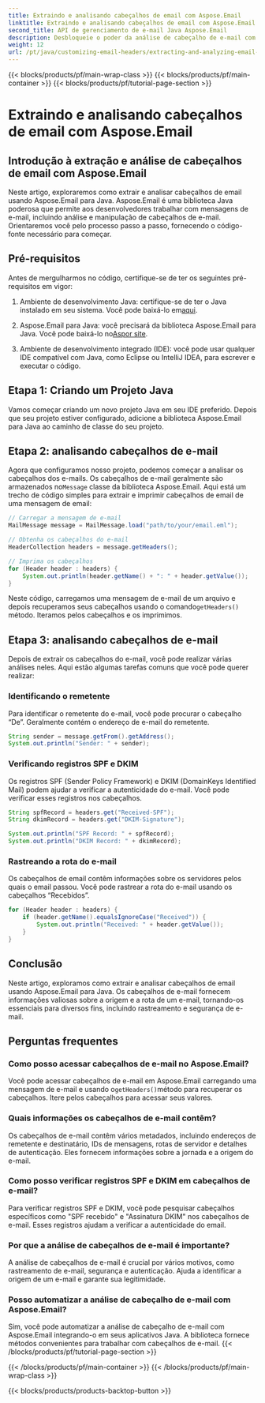 ```yaml
---
title: Extraindo e analisando cabeçalhos de email com Aspose.Email
linktitle: Extraindo e analisando cabeçalhos de email com Aspose.Email
second_title: API de gerenciamento de e-mail Java Aspose.Email
description: Desbloqueie o poder da análise de cabeçalho de e-mail com Aspose.Email para Java. Aprenda como extrair e analisar cabeçalhos de e-mail para rastreamento e segurança aprimorados de e-mail.
weight: 12
url: /pt/java/customizing-email-headers/extracting-and-analyzing-email-headers/
---
```


{{< blocks/products/pf/main-wrap-class >}}
{{< blocks/products/pf/main-container >}}
{{< blocks/products/pf/tutorial-page-section >}}

# Extraindo e analisando cabeçalhos de email com Aspose.Email


## Introdução à extração e análise de cabeçalhos de email com Aspose.Email

Neste artigo, exploraremos como extrair e analisar cabeçalhos de email usando Aspose.Email para Java. Aspose.Email é uma biblioteca Java poderosa que permite aos desenvolvedores trabalhar com mensagens de e-mail, incluindo análise e manipulação de cabeçalhos de e-mail. Orientaremos você pelo processo passo a passo, fornecendo o código-fonte necessário para começar.

## Pré-requisitos

Antes de mergulharmos no código, certifique-se de ter os seguintes pré-requisitos em vigor:

1.  Ambiente de desenvolvimento Java: certifique-se de ter o Java instalado em seu sistema. Você pode baixá-lo em[aqui](https://www.oracle.com/java/technologies/javase-downloads.html).

2.  Aspose.Email para Java: você precisará da biblioteca Aspose.Email para Java. Você pode baixá-lo no[Aspor site](https://releases.aspose.com/email/java/).

3. Ambiente de desenvolvimento integrado (IDE): você pode usar qualquer IDE compatível com Java, como Eclipse ou IntelliJ IDEA, para escrever e executar o código.

## Etapa 1: Criando um Projeto Java

Vamos começar criando um novo projeto Java em seu IDE preferido. Depois que seu projeto estiver configurado, adicione a biblioteca Aspose.Email para Java ao caminho de classe do seu projeto.

## Etapa 2: analisando cabeçalhos de e-mail

 Agora que configuramos nosso projeto, podemos começar a analisar os cabeçalhos dos e-mails. Os cabeçalhos de e-mail geralmente são armazenados no`Message` classe da biblioteca Aspose.Email. Aqui está um trecho de código simples para extrair e imprimir cabeçalhos de email de uma mensagem de email:

```java
// Carregar a mensagem de e-mail
MailMessage message = MailMessage.load("path/to/your/email.eml");

// Obtenha os cabeçalhos do e-mail
HeaderCollection headers = message.getHeaders();

// Imprima os cabeçalhos
for (Header header : headers) {
    System.out.println(header.getName() + ": " + header.getValue());
}
```

 Neste código, carregamos uma mensagem de e-mail de um arquivo e depois recuperamos seus cabeçalhos usando o comando`getHeaders()` método. Iteramos pelos cabeçalhos e os imprimimos.

## Etapa 3: analisando cabeçalhos de e-mail

Depois de extrair os cabeçalhos do e-mail, você pode realizar várias análises neles. Aqui estão algumas tarefas comuns que você pode querer realizar:

### Identificando o remetente

Para identificar o remetente do e-mail, você pode procurar o cabeçalho “De”. Geralmente contém o endereço de e-mail do remetente.

```java
String sender = message.getFrom().getAddress();
System.out.println("Sender: " + sender);
```

### Verificando registros SPF e DKIM

Os registros SPF (Sender Policy Framework) e DKIM (DomainKeys Identified Mail) podem ajudar a verificar a autenticidade do e-mail. Você pode verificar esses registros nos cabeçalhos.

```java
String spfRecord = headers.get("Received-SPF");
String dkimRecord = headers.get("DKIM-Signature");

System.out.println("SPF Record: " + spfRecord);
System.out.println("DKIM Record: " + dkimRecord);
```

### Rastreando a rota do e-mail

Os cabeçalhos de email contêm informações sobre os servidores pelos quais o email passou. Você pode rastrear a rota do e-mail usando os cabeçalhos “Recebidos”.

```java
for (Header header : headers) {
    if (header.getName().equalsIgnoreCase("Received")) {
        System.out.println("Received: " + header.getValue());
    }
}
```

## Conclusão

Neste artigo, exploramos como extrair e analisar cabeçalhos de email usando Aspose.Email para Java. Os cabeçalhos de e-mail fornecem informações valiosas sobre a origem e a rota de um e-mail, tornando-os essenciais para diversos fins, incluindo rastreamento e segurança de e-mail.

## Perguntas frequentes

### Como posso acessar cabeçalhos de e-mail no Aspose.Email?

 Você pode acessar cabeçalhos de e-mail em Aspose.Email carregando uma mensagem de e-mail e usando o`getHeaders()`método para recuperar os cabeçalhos. Itere pelos cabeçalhos para acessar seus valores.

### Quais informações os cabeçalhos de e-mail contêm?

Os cabeçalhos de e-mail contêm vários metadados, incluindo endereços de remetente e destinatário, IDs de mensagens, rotas de servidor e detalhes de autenticação. Eles fornecem informações sobre a jornada e a origem do e-mail.

### Como posso verificar registros SPF e DKIM em cabeçalhos de e-mail?

Para verificar registros SPF e DKIM, você pode pesquisar cabeçalhos específicos como "SPF recebido" e "Assinatura DKIM" nos cabeçalhos de e-mail. Esses registros ajudam a verificar a autenticidade do email.

### Por que a análise de cabeçalhos de e-mail é importante?

A análise de cabeçalhos de e-mail é crucial por vários motivos, como rastreamento de e-mail, segurança e autenticação. Ajuda a identificar a origem de um e-mail e garante sua legitimidade.

### Posso automatizar a análise de cabeçalho de e-mail com Aspose.Email?

Sim, você pode automatizar a análise de cabeçalho de e-mail com Aspose.Email integrando-o em seus aplicativos Java. A biblioteca fornece métodos convenientes para trabalhar com cabeçalhos de e-mail.
{{< /blocks/products/pf/tutorial-page-section >}}

{{< /blocks/products/pf/main-container >}}
{{< /blocks/products/pf/main-wrap-class >}}

{{< blocks/products/products-backtop-button >}}
